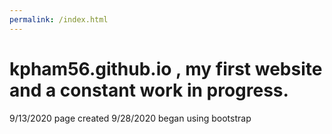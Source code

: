 ```yaml
---
permalink: /index.html
---
```

# kpham56.github.io , my first website and a constant work in progress. 

9/13/2020 page created
9/28/2020 began using bootstrap  
